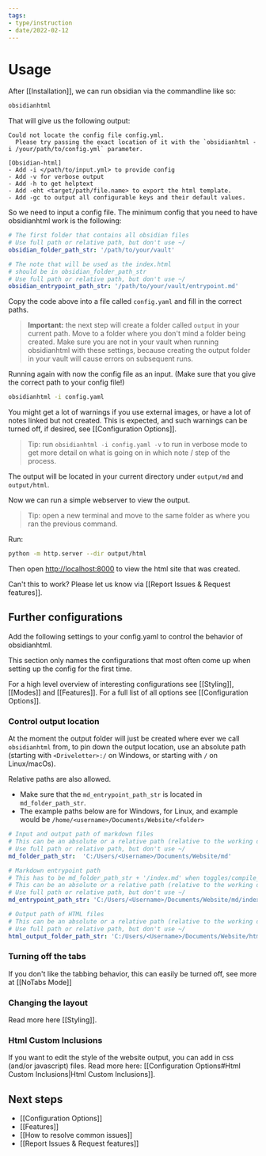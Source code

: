 ```yaml
---
tags:
- type/instruction
- date/2022-02-12
---
```


# Usage
After [[Installation]], we can run obsidian via the commandline like so:
``` bash
obsidianhtml
```

That will give us the following output:
``` init
Could not locate the config file config.yml.
  Please try passing the exact location of it with the `obsidianhtml -i /your/path/to/config.yml` parameter.
  
[Obsidian-html]
- Add -i </path/to/input.yml> to provide config
- Add -v for verbose output
- Add -h to get helptext
- Add -eht <target/path/file.name> to export the html template.
- Add -gc to output all configurable keys and their default values.
```

So we need to input a config file. The minimum config that you need to have obsidianhtml work is the following:

``` yaml
# The first folder that contains all obsidian files
# Use full path or relative path, but don't use ~/
obsidian_folder_path_str: '/path/to/your/vault' 

# The note that will be used as the index.html 
# should be in obsidian_folder_path_str
# Use full path or relative path, but don't use ~/
obsidian_entrypoint_path_str: '/path/to/your/vault/entrypoint.md'
```

Copy the code above into a file called `config.yaml` and fill in the correct paths.

> **Important:** the next step will create a folder called `output` in your current path. Move to a folder where you don't mind a folder being created. Make sure you are not in your vault when running obsidianhtml with these settings, because creating the output folder in your vault will cause errors on subsequent runs.

Running again with now the config file as an input. 
(Make sure that you give the correct path to your config file!)

``` bash
obsidianhtml -i config.yaml
```

You might get a lot of warnings if you use external images, or have a lot of notes linked but not created. This is expected, and such warnings can be turned off, if desired, see [[Configuration Options]]. 

> Tip: run `obsidianhtml -i config.yaml -v` to run in verbose mode to get more detail on what is going on in which note / step of the process.

The output will be located in your current directory under `output/md` and `output/html`. 

Now we can run a simple webserver to view the output. 

> Tip: open a new terminal and move to the same folder as where you ran the previous command.

Run:
``` bash
python -m http.server --dir output/html
```

Then open [http://localhost:8000](http://localhost:8000) to view the html site that was created.

Can't this to work? Please let us know via [[Report Issues & Request features]].


## Further configurations
Add the following settings to your config.yaml to control the behavior of obsidianhtml. 

This section only names the configurations that most often come up when setting up the config for the first time. 

For a high level overview of interesting configurations see [[Styling]], [[Modes]] and [[Features]]. For a full list of all options see [[Configuration Options]].

### Control output location
At the moment the output folder will just be created where ever we call `obsidianhtml` from, to pin down the output location, use an absolute path (starting with `<Driveletter>:/` on Windows, or starting with `/` on Linux/macOs). 

Relative paths are also allowed.

- Make sure that the `md_entrypoint_path_str` is located in `md_folder_path_str`.
- The example paths below are for Windows, for Linux, and example would be `/home/<username>/Documents/Website/<folder>`

``` yaml 
# Input and output path of markdown files
# This can be an absolute or a relative path (relative to the working directory when calling obsidianhtml)
# Use full path or relative path, but don't use ~/
md_folder_path_str:  'C:/Users/<Username>/Documents/Website/md'

# Markdown entrypoint path
# This has to be md_folder_path_str + '/index.md' when toggles/compile_md == True
# This can be an absolute or a relative path (relative to the working directory when calling obsidianhtml)
# Use full path or relative path, but don't use ~/
md_entrypoint_path_str: 'C:/Users/<Username>/Documents/Website/md/index.md'

# Output path of HTML files
# This can be an absolute or a relative path (relative to the working directory when calling obsidianhtml)
# Use full path or relative path, but don't use ~/
html_output_folder_path_str: 'C:/Users/<Username>/Documents/Website/html'
```

### Turning off the tabs
If you don't like the tabbing behavior, this can easily be turned off, see more at [[NoTabs Mode]]

### Changing the layout
Read more here [[Styling]].

### Html Custom Inclusions
If you want to edit the style of the website output, you can add in css (and/or javascript) files. Read more here: [[Configuration Options#Html Custom Inclusions|Html Custom Inclusions]].

## Next steps
- [[Configuration Options]]
- [[Features]]
- [[How to resolve common issues]]
- [[Report Issues & Request features]]
